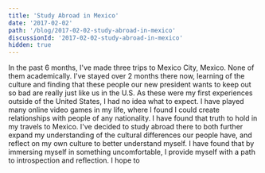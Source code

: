 ```yaml
---
title: 'Study Abroad in Mexico'
date: '2017-02-02'
path: '/blog/2017-02-02-study-abroad-in-mexico'
discussionId: '2017-02-02-study-abroad-in-mexico'
hidden: true
---
```


In the past 6 months, I've made three trips to Mexico City, Mexico. None of them academically. I've stayed over 2 months there now, learning of the culture and finding that these people our new president wants to keep out so bad are really just like us in the U.S. As these were my first experiences outside of the United States, I had no idea what to expect. I have played many online video games in my life, where I found I could create relationships with people of any nationality. I have found that truth to hold in my travels to Mexico. I've decided to study abroad there to both further expand my understanding of the cultural differences our people have, and reflect on my own culture to better understand myself. I have found that by immersing myself in something uncomfortable, I provide myself with a path to introspection and reflection. I hope to
